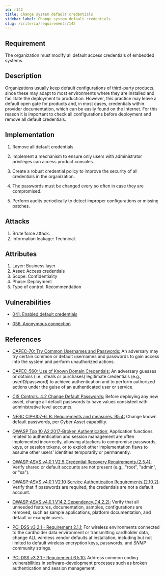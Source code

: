 ```yaml
---
id: r142
title: Change system default credentials
sidebar_label: Change system default credentials
slug: /criteria/requirements/142
---
```


## Requirement

The organization must modify
all default access credentials
of embedded systems.

## Description

Organizations usually keep default configurations
of third-party products,
since these may adapt to most environments
where they are installed
and facilitate the deployment to production.
However,
this practice may leave a default open gate
for products and,
in most cases,
credentials within provider documentation,
which can be easily found on the Internet.
For this reason
it is important to check
all configurations before deployment
and remove all default credentials.

## Implementation

1. Remove all default credentials.

2. Implement a mechanism
to ensure only users
with administrator privileges
can access product consoles.

3. Create a robust credential policy
to improve the security of all credentials
in the organization.

4. The passwords must be changed
every so often
in case they are compromised.

5. Perform audits periodically
to detect improper configurations
or missing patches.

## Attacks

1. Brute force attack.
2. Information leakage: Technical.

## Attributes

1. Layer: Business layer
2. Asset: Access credentials
3. Scope: Confidentiality
4. Phase: Deployment
5. Type of control: Recommendation

## Vulnerabilities

- [041. Enabled default credentials](/criteria/vulnerabilities/041)

- [056. Anonymous connection](/criteria/vulnerabilities/056)

## References

- [CAPEC-70: Try Common Usernames and Passwords:](http://capec.mitre.org/data/definitions/70.html)
An adversary may try certain common
or default usernames and passwords
to gain access into the system
and perform unauthorized actions.

- [CAPEC-560: Use of Known Domain Credentials:](http://capec.mitre.org/data/definitions/560.html)
An adversary guesses or obtains (i.e., steals or purchases)
legitimate credentials (e.g., userID/password)
to achieve authentication
and to perform authorized actions under the guise
of an authenticated user or service.

- [CIS Controls. 4.2 Change Default Passwords:](https://www.cisecurity.org/controls/)
Before deploying any new asset,
change all default passwords
to have values consistent
with administrative level accounts.

- [NERC CIP-007-6. B. Requirements and measures. R5.4:](https://www.nerc.com/pa/Stand/Reliability%20Standards/CIP-007-6.pdf)
Change known default passwords,
per Cyber Asset capability.

- [OWASP Top 10 A2:2017-Broken Authentication:](https://owasp.org/www-project-top-ten/OWASP_Top_Ten_2017/Top_10-2017_A2-Broken_Authentication)
Application functions related to authentication
and session management are
often implemented incorrectly,
allowing attackers to compromise passwords,
keys, or session tokens,
or to exploit other implementation flaws
to assume other users' identities
temporarily or permanently.

- [OWASP-ASVS v4.0.1 V2.5 Credential Recovery Requirements.(2.5.4):](https://owasp.org/www-pdf-archive/OWASP_Application_Security_Verification_Standard_4.0-en.pdf)
Verify shared or default accounts are not present
(e.g., "root", "admin", or "sa").

- [OWASP-ASVS v4.0.1 V2.10 Service Authentication Requirements.(2.10.2):](https://owasp.org/www-pdf-archive/OWASP_Application_Security_Verification_Standard_4.0-en.pdf)
Verify that if passwords are required,
the credentials are not a default account.

- [OWASP-ASVS v4.0.1 V14.2 Dependency.(14.2.2):](https://owasp.org/www-pdf-archive/OWASP_Application_Security_Verification_Standard_4.0-en.pdf)
Verify that all unneeded features,
documentation, samples, configurations
are removed,
such as sample applications,
platform documentation,
and default or example users.

- [PCI DSS v3.2.1 - Requirement 2.1.1:](https://www.pcisecuritystandards.org/documents/PCI_DSS_v3-2-1.pdf)
For wireless environments connected
to the cardholder data environment
or transmitting cardholder data,
change ALL wireless vendor defaults
at installation,
including but not limited
to default wireless encryption keys,
passwords,
and *SNMP* community strings.

- [PCI DSS v3.2.1 - Requirement 6.5.10:](https://www.pcisecuritystandards.org/documents/PCI_DSS_v3-2-1.pdf)
Address common coding vulnerabilities
in software-development processes
such as broken authentication
and session management.
